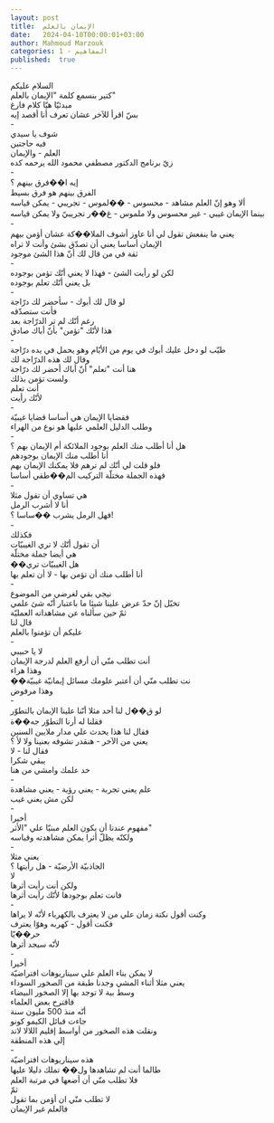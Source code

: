 ```yaml
---
layout: post
title:  الإيمان بالعلم
date:   2024-04-10T00:00:01+03:00
author: Mahmoud Marzouk
categories: 1 - المفاهيم
published:  true
---
```

السلام عليكم\
كتير بنسمع كلمة \"الإيمان بالعلم\"\
مبدئيّا هيّا كلام فارغ\
بسّ اقرأ للآخر عشان تعرف أنا أقصد إيه\
-\
شوف يا سيدي\
فيه حاجتين\
العلم - والإيمان\
زيّ برنامج الدكتور مصطفي محمود الله يرحمه كده\
-\
إيه ا��فرق بينهم ؟\
الفرق بينهم هو فرق بسيط\
ألا وهو إنّ العلم مشاهد - محسوس - ��لموس - تجريبي - يمكن
قياسه\
بينما الإيمان غيبي - غير محسوس ولا ملموس - غ��ر تجريبيّ ولا يمكن
قياسه\
-\
يعني ما ينفعش تقول لي أنا عاوز أشوف الملا��كة عشان أؤمن
بيهم\
الإيمان أساسا يعني أن تصدّق بشئ وأنت لا تراه\
ثقة في من قال لك أنّ هذا الشئ موجود\
-\
لكن لو رأيت الشئ - فهذا لا يعني أنّك تؤمن بوجوده\
بل يعني أنّك تعلم بوجوده\
-\
لو قال لك أبوك - سأحضر لك درّاجة\
فأنت ستصدّقه\
رغم أنّك لم تر الدرّاجة بعد\
هذا لأنّك \"تؤمن\" بأنّ أباك صادق\
-\
طيّب لو دخل عليك أبوك في يوم من الأيّام وهو يحمل في يده
درّاجة\
وقال لك هذه الدرّاجة لك\
هنا أنت \"تعلم\" أنّ أباك أحضر لك درّاجة\
ولست تؤمن بذلك\
أنت تعلم\
لأنّك رأيت\
-\
فقضايا الإيمان هي أساسا قضايا غيبيّة\
وطلب الدليل العلمي عليها هو نوع من الهراء\
-\
هل أنا أطلب منك العلم بوجود الملائكة أم الإيمان بهم ؟\
أنا أطلب منك الإيمان بوجودهم\
فلو قلت لي أنّك لم ترهم فلا يمكنك الإيمان بهم\
فهذه الجملة مختلّة التركيب الم��طقي أساسا\
-\
هي تساوي أن تقول مثلا\
أنا لا أشرب الرمل\
فهل الرمل يشرب ��ساسا ؟!\
-\
فكذلك\
أن تقول أنّك لا تري الغيبيّات\
هي أيضا جملة مختلّة\
��هل الغيبيّات تري\
أنا أطلب منك أن تؤمن بها - لا أن تعلم بها\
-\
نيجي بقي لغرضي من الموضوع\
تخيّل إنّ حدّ عرض علينا شيئا ما باعتبار أنّه شئ علمي\
ثمّ حين سألناه عن مشاهداته العمليّة\
قال لنا\
عليكم أن تؤمنوا بالعلم\
-\
لا يا حبيبي\
أنت تطلب منّي أن أرفع العلم لدرجة الإيمان\
وهذا هراء\
��نت تطلب منّي أن أعتبر علومك مسائل إيمانيّة غيبيّة\
وهذا مرفوض\
-\
لو ق��ل لنا أحد مثلا أنّنا علينا الإيمان بالتطوّر\
فقلنا له أرنا التطوّر جه��ة\
فقال لنا هذا يحدث علي مدار ملايين السنين\
يعني من الآخر - هنقدر نشوفه بعنينا ولا لأ ؟\
فقال لنا - لا\
يبقي شكرا\
خد علمك وامشي من هنا\
-\
علم يعني تجربة - يعني رؤية - يعني مشاهدة\
لكن مش يعني غيب\
-\
أخيرا\
مفهوم عندنا أن يكون العلم مبنيّا علي \"الأثر\"\
ولكنّه يظلّ أثرا يمكن مشاهدته وقياسه\
-\
يعني مثلا\
الجاذبيّة الأرضيّة - هل رأيتها ؟\
لا\
ولكن أنت رأيت أثرها\
فانت تعلم بوجودها لأنّك رأيت أثرها\
-\
وكنت أقول نكتة زمان علي من لا يعترف بالكهرباء لأنّه لا
يراها\
فكنت أقول - كهربه وهوّا يعترف\
حر��يّا\
لأنّه سيجد أثرها\
-\
أخيرا\
لا يمكن بناء العلم علي سيناريوهات افتراضيّة\
يعني مثلا أثناء المشي وجدنا طبقة من الصخور السوداء\
وسط بية لا توجد بها إلا الصخور البيضاء\
فاقترح بعض العلماء\
أنّه منذ 500 مليون سنة\
جاءت قبائل الكيمو كونو\
ونقلت هذه الصخور من أواسط إقليم اللالا لاند\
إلي هذه المنطقة\
-\
هذه سيناريوهات افتراضيّة\
طالما أنت لم تشاهدها ول�� تملك دليلا عليها\
فلا تطلب منّي أن أضعها في مرتبة العلم\
ثمّ\
لا تطلب منّي ان أؤمن بما تقول\
فالعلم غير الإيمان
